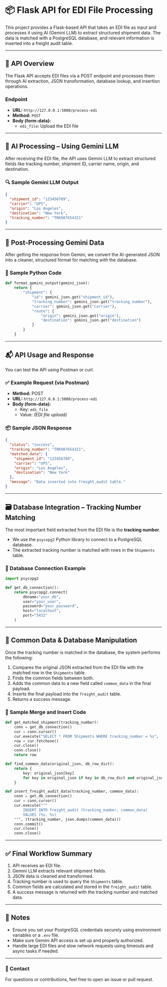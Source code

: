# 📦 Flask API for EDI File Processing

This project provides a Flask-based API that takes an EDI file as input and processes it using AI (Gemini LLM) to extract structured shipment data. The data is matched with a PostgreSQL database, and relevant information is inserted into a freight audit table.

---

## 🚀 API Overview

The Flask API accepts EDI files via a POST endpoint and processes them through AI extraction, JSON transformation, database lookup, and insertion operations.

### Endpoint

- **URL:** `http://127.0.0.1:5000/process-edi`
- **Method:** `POST`
- **Body (form-data):**
  - `edi_file`: Upload the EDI file

---

## 🤖 AI Processing – Using Gemini LLM

After receiving the EDI file, the API uses Gemini LLM to extract structured fields like tracking number, shipment ID, carrier name, origin, and destination.

### 🔍 Sample Gemini LLM Output

```json
{
  "shipment_id": "123456789",
  "carrier": "UPS",
  "origin": "Los Angeles",
  "destination": "New York",
  "tracking_number": "TRK987654321"
}
```

---

## 🔧 Post-Processing Gemini Data

After getting the response from Gemini, we convert the AI-generated JSON into a cleaner, structured format for matching with the database.

### 🧠 Sample Python Code

```python
def format_gemini_output(gemini_json):
    return {
        "shipment": {
            "id": gemini_json.get("shipment_id"),
            "tracking_number": gemini_json.get("tracking_number"),
            "carrier": gemini_json.get("carrier"),
            "route": {
                "origin": gemini_json.get("origin"),
                "destination": gemini_json.get("destination")
            }
        }
    }
```

---

## 📬 API Usage and Response

You can test the API using Postman or curl.

### ✅ Example Request (via Postman)

- **Method:** POST  
- **URL:** `http://127.0.0.1:5000/process-edi`  
- **Body (form-data):**
  - Key: `edi_file`
  - Value: *(EDI file upload)*

### 📦 Sample JSON Response

```json
{
  "status": "success",
  "tracking_number": "TRK987654321",
  "matched_data": {
    "shipment_id": "123456789",
    "carrier": "UPS",
    "origin": "Los Angeles",
    "destination": "New York"
  },
  "message": "Data inserted into freight_audit table."
}
```

---

## 🗃️ Database Integration – Tracking Number Matching

The most important field extracted from the EDI file is the **tracking number**.

- We use the `psycopg2` Python library to connect to a PostgreSQL database.
- The extracted tracking number is matched with rows in the `Shipments` table.

### 🧩 Database Connection Example

```python
import psycopg2

def get_db_connection():
    return psycopg2.connect(
        dbname="your_db",
        user="your_user",
        password="your_password",
        host="localhost",
        port="5432"
    )
```

---

## 🔄 Common Data & Database Manipulation

Once the tracking number is matched in the database, the system performs the following:

1. Compares the original JSON extracted from the EDI file with the matched row in the `Shipments` table.
2. Finds the common fields between both.
3. Adds the common data to a new field called `common_data` in the final payload.
4. Inserts the final payload into the `freight_audit` table.
5. Returns a success message.

### 🧪 Sample Merge and Insert Code

```python
def get_matched_shipment(tracking_number):
    conn = get_db_connection()
    cur = conn.cursor()
    cur.execute("SELECT * FROM Shipments WHERE tracking_number = %s", (tracking_number,))
    row = cur.fetchone()
    cur.close()
    conn.close()
    return row

def find_common_data(original_json, db_row_dict):
    return {
        key: original_json[key]
        for key in original_json if key in db_row_dict and original_json[key] == db_row_dict[key]
    }

def insert_freight_audit_data(tracking_number, common_data):
    conn = get_db_connection()
    cur = conn.cursor()
    cur.execute("""
        INSERT INTO freight_audit (tracking_number, common_data)
        VALUES (%s, %s)
    """, (tracking_number, json.dumps(common_data)))
    conn.commit()
    cur.close()
    conn.close()
```

---

## ✅ Final Workflow Summary

1. API receives an EDI file.
2. Gemini LLM extracts relevant shipment fields.
3. JSON data is cleaned and transformed.
4. Tracking number is used to query the `Shipments` table.
5. Common fields are calculated and stored in the `freight_audit` table.
6. A success message is returned with the tracking number and matched data.

---

## 🔐 Notes

- Ensure you set your PostgreSQL credentials securely using environment variables or a `.env` file.
- Make sure Gemini API access is set up and properly authorized.
- Handle large EDI files and slow network requests using timeouts and async tasks if needed.

---

### 📧 Contact

For questions or contributions, feel free to open an issue or pull request.